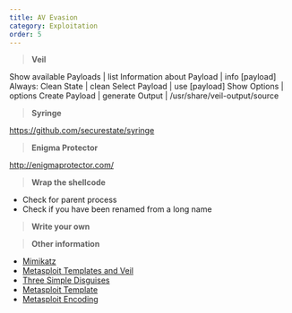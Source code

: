 ```yaml
---
title: AV Evasion
category: Exploitation
order: 5
---
```


> **Veil** 

Show available Payloads | list
Information about Payload | info [payload]
Always: Clean State | clean
Select Payload | use [payload]
Show Options | options
Create Payload | generate
Output | /usr/share/veil-output/source

> **Syringe** 

https://github.com/securestate/syringe

> **Enigma Protector**

http://enigmaprotector.com/

> **Wrap the shellcode**

* Check for parent process 
* Check if you have been renamed from a long name

> **Write your own**

> **Other information**

* [Mimikatz](http://www.blackhillsinfosec.com/?p=5555)
* [Metasploit Templates and Veil](https://www.toshellandback.com/2015/09/30/anti-virus/)
* [Three Simple Disguises](https://www.blackhillsinfosec.com/three-simple-disguises-for-evading-antivirus/)
* [Metasploit Template](http://www.blackhillsinfosec.com/?p=4643)
* [Metasploit Encoding](https://pentestn00b.wordpress.com/2010/12/21/anti-virus-evasion-techniques/)
